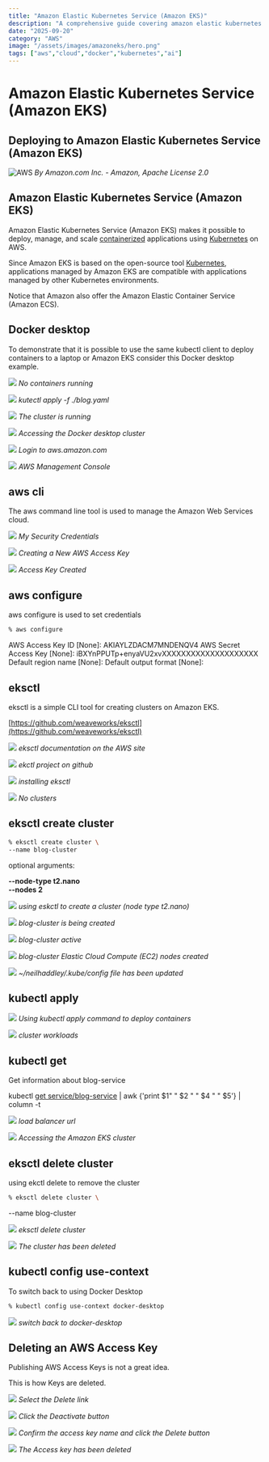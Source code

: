 ```yaml
---
title: "Amazon Elastic Kubernetes Service (Amazon EKS)"
description: "A comprehensive guide covering amazon elastic kubernetes service (amazon eks)"
date: "2025-09-20"
category: "AWS"
image: "/assets/images/amazoneks/hero.png"
tags: ["aws","cloud","docker","kubernetes","ai"]
---
```


# Amazon Elastic Kubernetes Service (Amazon EKS)

## Deploying to Amazon Elastic Kubernetes Service (Amazon EKS)

![AWS](/assets/images/amazoneks/amazon-web-services-logo.svg)
*By Amazon.com Inc. - Amazon, Apache License 2.0*


## Amazon Elastic Kubernetes Service (Amazon EKS)

Amazon Elastic Kubernetes Service (Amazon EKS) makes it possible to deploy, manage, and scale [containerized](docker.html) applications using [Kubernetes](kubernetes.html) on AWS. 

Since Amazon EKS is based on the open-source tool [Kubernetes](kubernetes.html), applications managed by Amazon EKS are compatible with applications managed by other Kubernetes environments.

Notice that Amazon also offer the Amazon Elastic Container Service (Amazon ECS).


## Docker desktop

To demonstrate that it is possible to use the same kubectl client to deploy containers to a laptop or Amazon EKS consider this Docker desktop example.

![](/assets/images/amazoneks/screen-shot-2021-08-12-at-7.16.52-pm-1836x1039.png)
*No containers running*

![](/assets/images/amazoneks/screen-shot-2021-08-12-at-7.17.46-pm-1836x1182.png)
*kutectl apply -f ./blog.yaml*

![](/assets/images/amazoneks/screen-shot-2021-08-12-at-7.18.30-pm-1836x1041.png)
*The cluster is running*

![](/assets/images/amazoneks/screen-shot-2021-08-12-at-7.18.57-pm-1836x1076.png)
*Accessing the Docker desktop cluster*

![](/assets/images/amazoneks/screen-shot-2021-08-12-at-7.20.10-pm-1836x1075.png)
*Login to aws.amazon.com*

![](/assets/images/amazoneks/screen-shot-2021-08-12-at-7.21.06-pm-1836x1048.png)
*AWS Management Console*


## aws cli

The aws command line tool is used to manage the Amazon Web Services cloud.

![](/assets/images/amazoneks/screen-shot-2021-08-16-at-8.07.43-pm-902x618.png)
*My Security Credentials*

![](/assets/images/amazoneks/screen-shot-2021-08-12-at-8.06.57-pm-1836x758.png)
*Creating a New AWS Access Key*

![](/assets/images/amazoneks/screen-shot-2021-08-12-at-8.07.09-pm-1472x456.png)
*Access Key Created*


## aws configure

aws configure is used to set credentials

```bash
% aws configure
```

AWS Access Key ID [None]: AKIAYLZDACM7MNDENQV4
AWS Secret Access Key [None]: iBXYnPPUTp+enyaVU2xvXXXXXXXXXXXXXXXXXXXX
Default region name [None]: 
Default output format [None]:


## eksctl

eksctl is a simple CLI tool for creating clusters on Amazon EKS.

[https://github.com/weaveworks/eksctl](https://github.com/weaveworks/eksctl)

![](/assets/images/amazoneks/screen-shot-2021-08-12-at-7.29.15-pm-1836x1016.png)
*eksctl documentation on the AWS site*

![](/assets/images/amazoneks/screen-shot-2021-08-12-at-7.48.33-pm-1836x1091.png)
*ekctl project on github*

![](/assets/images/amazoneks/screen-shot-2021-08-12-at-7.48.04-pm-1138x738.png)
*installing eksctl*

![](/assets/images/amazoneks/screen-shot-2021-08-12-at-7.52.44-pm-1836x934.png)
*No clusters*


## eksctl create cluster

```bash
% eksctl create cluster \
--name blog-cluster 
```

optional arguments:

**--node-type t2.nano \
--nodes 2**

![](/assets/images/amazoneks/screen-shot-2021-08-12-at-8.41.19-pm-1836x1185.png)
*using eskctl to create a cluster (node type t2.nano)*

![](/assets/images/amazoneks/screen-shot-2021-08-12-at-8.43.21-pm-1836x953.png)
*blog-cluster is being created*

![](/assets/images/amazoneks/screen-shot-2021-08-12-at-9.03.14-pm-1836x951.png)
*blog-cluster active*

![](/assets/images/amazoneks/screen-shot-2021-08-12-at-9.03.31-pm-1836x954.png)
*blog-cluster Elastic Cloud Compute (EC2) nodes created*

![](/assets/images/amazoneks/screen-shot-2021-08-12-at-9.03.56-pm-1836x1188.png)
*~/neilhaddley/.kube/config file has been updated*


## kubectl apply

![](/assets/images/amazoneks/screen-shot-2021-08-12-at-9.06.36-pm-1836x1180.png)
*Using kubectl apply command to deploy containers*

![](/assets/images/amazoneks/screen-shot-2021-08-15-at-2.48.29-pm-1836x924.png)
*cluster workloads*


## kubectl get

Get information about blog-service

kubectl [get service/blog-service](https://aws.amazon.com/premiumsupport/knowledge-center/eks-kubernetes-services-cluster/) |  awk {'print $1" " $2 " " $4 " " $5'} | column -t

![](/assets/images/amazoneks/screen-shot-2021-08-15-at-2.44.50-pm-1836x258.png)
*load balancer url*

![](/assets/images/amazoneks/screen-shot-2021-08-15-at-2.45.19-pm-1836x1158.png)
*Accessing the Amazon EKS cluster*


## eksctl delete cluster

using ekctl delete to remove the cluster

```bash
% eksctl delete cluster \
```

--name blog-cluster

![](/assets/images/amazoneks/screen-shot-2021-08-12-at-9.38.35-pm-1836x1181.png)
*eksctl delete cluster*

![](/assets/images/amazoneks/screen-shot-2021-08-12-at-9.40.30-pm-1836x954.png)
*The cluster has been deleted*


## kubectl config use-context

To switch back to using Docker Desktop

```bash
% kubectl config use-context docker-desktop
```


![](/assets/images/amazoneks/screen-shot-2021-08-15-at-2.10.40-pm-1836x1036.png)
*switch back to docker-desktop*


## Deleting an AWS Access Key

Publishing AWS Access Keys is not a great idea.

This is how Keys are deleted.

![](/assets/images/amazoneks/screen-shot-2021-08-12-at-9.47.55-pm-1836x956.png)
*Select the Delete link*

![](/assets/images/amazoneks/screen-shot-2021-08-12-at-9.48.09-pm-1836x953.png)
*Click the Deactivate button*

![](/assets/images/amazoneks/screen-shot-2021-08-12-at-9.49.34-pm-1836x955.png)
*Confirm the access key name and click the Delete button*

![](/assets/images/amazoneks/screen-shot-2021-08-12-at-9.49.50-pm-1836x956.png)
*The Access key has been deleted*
